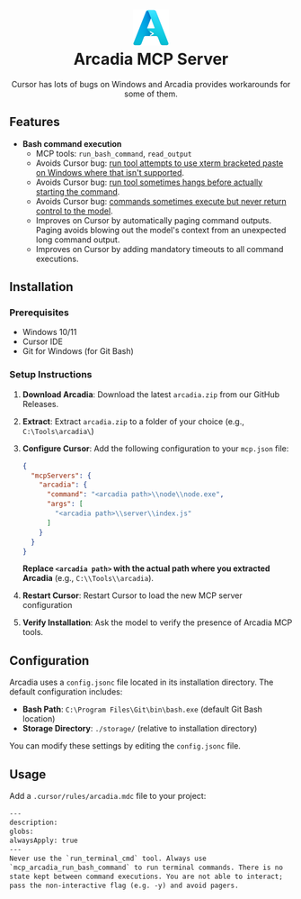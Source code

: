 <h1 align="center"><img src="icon_256.png" width=64><br>Arcadia MCP Server</h1>

<p align="center">Cursor has lots of bugs on Windows and Arcadia provides workarounds for some of them.</p>

## Features

- **Bash command execution**
  - MCP tools: `run_bash_command`, `read_output`
  - Avoids Cursor bug: [run tool attempts to use xterm bracketed paste on Windows where that isn't supported](https://forum.cursor.com/t/run-terminal-cmd-tool-adds-incorrect-bracketed-paste-markers-2728/52558).
  - Avoids Cursor bug: [run tool sometimes hangs before actually starting the command](https://forum.cursor.com/t/cursor-agent-mode-when-running-terminal-commands-often-hangs-up-the-terminal-requiring-a-click-to-pop-it-out-in-order-to-continue-commands/59969/11).
  - Avoids Cursor bug: [commands sometimes execute but never return control to the model](https://forum.cursor.com/t/run-command-is-hanging/38904).
  - Improves on Cursor by automatically paging command outputs. Paging avoids blowing out the model's context from an unexpected long command output.
  - Improves on Cursor by adding mandatory timeouts to all command executions.

## Installation

### Prerequisites

- Windows 10/11
- Cursor IDE
- Git for Windows (for Git Bash)

### Setup Instructions

1. **Download Arcadia**: Download the latest `arcadia.zip` from our GitHub Releases.

2. **Extract**: Extract `arcadia.zip` to a folder of your choice (e.g., `C:\Tools\arcadia\`)

3. **Configure Cursor**: Add the following configuration to your `mcp.json` file:

    ```json
    {
      "mcpServers": {
        "arcadia": {
          "command": "<arcadia path>\\node\\node.exe",
          "args": [
            "<arcadia path>\\server\\index.js"
          ]
        }
      }
    }
    ```

    **Replace `<arcadia path>` with the actual path where you extracted Arcadia** (e.g., `C:\\Tools\\arcadia`).

4. **Restart Cursor**: Restart Cursor to load the new MCP server configuration

5. **Verify Installation**: Ask the model to verify the presence of Arcadia MCP tools.

## Configuration

Arcadia uses a `config.jsonc` file located in its installation directory. The default configuration includes:

- **Bash Path**: `C:\Program Files\Git\bin\bash.exe` (default Git Bash location)
- **Storage Directory**: `./storage/` (relative to installation directory)

You can modify these settings by editing the `config.jsonc` file.

## Usage

Add a `.cursor/rules/arcadia.mdc` file to your project:

```
---
description: 
globs: 
alwaysApply: true
---
Never use the `run_terminal_cmd` tool. Always use `mcp_arcadia_run_bash_command` to run terminal commands. There is no state kept between command executions. You are not able to interact; pass the non-interactive flag (e.g. -y) and avoid pagers.
```
